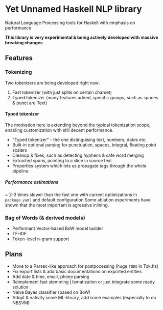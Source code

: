 # Yet Unnamed Haskell NLP library

Natural Language Processing tools for Haskell with emphasis on performance

**This library is very experimental & being actively developed with massive breaking changes**

## Features

### Tokenizing

Two tokenizers are being developed right now:
1. Fast tokenizer (with just splits on certain charset)
2. Typed tokenizer (many features added, specific groups, such as spaces & punct are Text)

#### Typed tokenizer

The motivation here is extending beyond the typical tokenization scope, enabling customization with still decent performance.

- "Typed tokenizer" - the one distinguising text, numbers, dates etc.
- Built-in optional parsing for punctuation, spaces, integral, floating point scalars
- Cleanup & fixes, such as detecting hyphens & safe word merging
- Extracted spans, pointing to a slice in source text
- Properties system which lets us propagate tags through the whole pipeline

##### Performance estimations

~ 2-3 times slower than the fast one with current optimizations in `package.yaml` and default configuration
Some ablation experiments have shown that the most important is agressive inlining.

### Bag of Words (& derived models)

- Performant Vector-based BoW model builder
- TF-IDF
- Token-level n-gram support

## Plans

- Move to a Parsec-like approach for postpocessing (huge `TODO` in Tok.hs)
- Fix export lists & add basic documentations on exported entities
- Add date & time, email, phone parsing
- Reimplement fast stemming | lematization or just integrate some ready solution
- Naive Bayes classifier (based on BoW) 
- Adopt & nativify some ML-library, add some examples (especially to do NBSVM)

